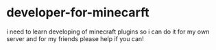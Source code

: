 # developer-for-minecarft
i need to learn developing of minecraft plugins so i can do it for my own server and for my friends please help if you can!
